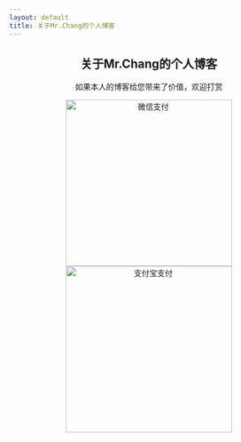 ```yaml
---
layout: default
title: 关于Mr.Chang的个人博客
---
```


  
<div class="post" align="middle">
  <h2 class="pageTitle">关于Mr.Chang的个人博客</h2>
  <p class="intro">如果本人的博客给您带来了价值，欢迎打赏</p>

  <img src="{{ '/assets/img/wx.jpg'}}" alt="微信支付" width="300" height="300">

  <img src="{{ '/assets/img/zfb.jpg'}}" alt="支付宝支付" width="300" height="300">

</div>

